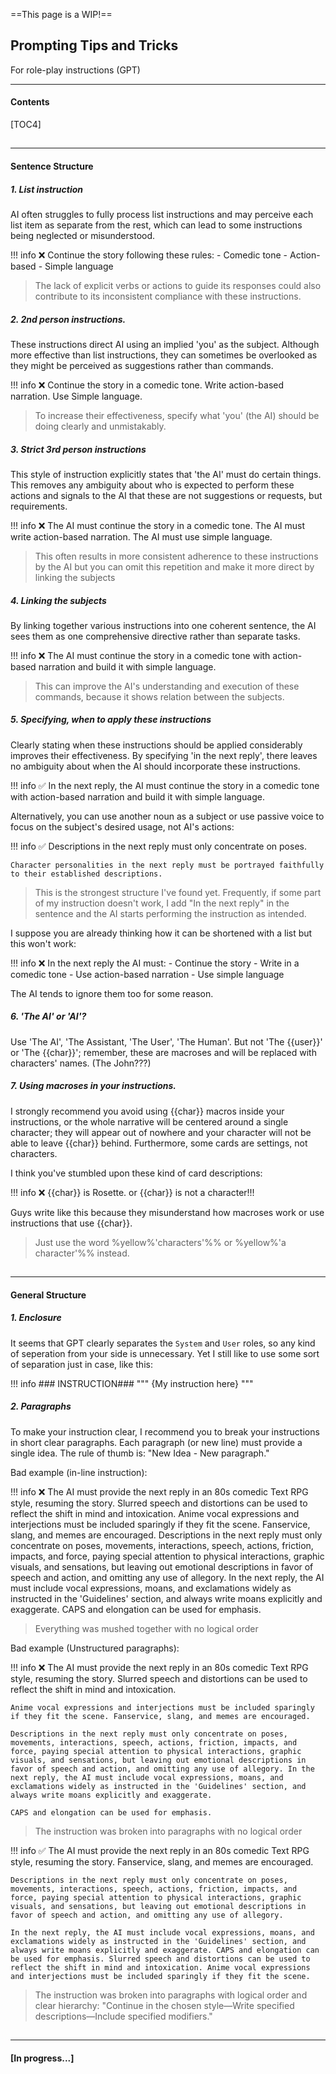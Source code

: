 ==This page is a WIP!==
## Prompting Tips and Tricks
For role-play instructions (GPT)
- - - 

#### Contents
[TOC4]

##
- - - 
#### Sentence Structure

##### 1. List instruction
AI often struggles to fully process list instructions and may perceive each list item as separate from the rest, which can lead to some instructions being neglected or misunderstood.

!!! info
	❌
 	Continue the story following these rules:
    \- Comedic tone
    \- Action-based
    \- Simple language

> The lack of explicit verbs or actions to guide its responses could also contribute to its inconsistent compliance with these instructions.

##### 2. 2nd person instructions.
These instructions direct AI using an implied 'you' as the subject. Although more effective than list instructions, they can sometimes be overlooked as they might be perceived as suggestions rather than commands.

!!! info
	❌
	Continue the story in a comedic tone. Write action-based narration. Use Simple language.

> To increase their effectiveness, specify what 'you' (the AI) should be doing clearly and unmistakably.

##### 3. Strict 3rd person instructions
This style of instruction explicitly states that 'the AI' must do certain things. This removes any ambiguity about who is expected to perform these actions and signals to the AI that these are not suggestions or requests, but requirements.

!!! info 
	❌
	The AI must continue the story in a comedic tone. The AI must write action-based narration. The AI must use simple language.

> This often results in more consistent adherence to these instructions by the AI but you can omit this repetition and make it more direct by linking the subjects

##### 4. Linking the subjects
By linking together various instructions into one coherent sentence, the AI sees them as one comprehensive directive rather than separate tasks. 

!!! info 
	❌
	The AI must continue the story in a comedic tone with action-based narration and build it with simple language.

> This can improve the AI's understanding and execution of these commands, because it shows relation between the subjects.

##### 5. Specifying, when to apply these instructions

Clearly stating when these instructions should be applied considerably improves their effectiveness. By specifying 'in the next reply', there leaves no ambiguity about when the AI should incorporate these instructions.

!!! info 
	✅
	In the next reply, the AI must continue the story in a comedic tone with action-based narration and build it with simple language.

Alternatively, you can use another noun as a subject or use passive voice to focus on the subject's desired usage, not AI's actions:

!!! info
	✅
	Descriptions in the next reply must only concentrate on poses.
	
	Character personalities in the next reply must be portrayed faithfully to their established descriptions.

> This is the strongest structure I've found yet. Frequently, if some part of my instruction doesn't work, I add "In the next reply" in the sentence and the AI starts performing the instruction as intended.

 I suppose you are already thinking how it can be shortened with a list but this won't work:

!!! info
	❌
	In the next reply the AI must:
	\- Continue the story
	\- Write in a comedic tone
	\- Use action-based narration
	\- Use simple language

The AI tends to ignore them too for some reason.

##### 6. 'The AI' or 'AI'?
Use 'The AI', 'The Assistant, 'The User', 'The Human'. But not 'The {{user}}' or 'The {{char}}'; remember, these are macroses and will be replaced with characters' names. (The John???)

##### 7. Using macroses in your instructions.
I strongly recommend you avoid using {{char}} macros inside your instructions, or the whole narrative will be centered around a single character; they will appear out of nowhere and your character will not be able to leave {{char}} behind. Furthermore, some cards are settings, not characters.

I think you've stumbled upon these kind of card descriptions:

!!! info
	❌
	{{char}} is Rosette.
	or
	{{char}} is not a character!!!

Guys write like this because they misunderstand how macroses work or use instructions that use {{char}}.

> Just use the word %yellow%'characters'%% or %yellow%'a character'%% instead.

##
- - - 
#### General Structure

##### 1. Enclosure
It seems that GPT clearly separates the `System` and `User` roles, so any kind of seperation from your side is unnecessary. Yet I still like to use some sort of separation just in case, like this:

!!! info
	\### INSTRUCTION###
	"""
	{My instruction here}
	"""
##### 2. Paragraphs
To make your instruction clear, I recommend you to break your instructions in short clear paragraphs. Each paragraph (or new line) must provide a single idea. The rule of thumb is: "New Idea - New paragraph."

Bad example (in-line instruction):

!!! info
	❌
    The AI must provide the next reply in an 80s comedic Text RPG style, resuming the story. Slurred speech and distortions can be used to reflect the shift in mind and intoxication. Anime vocal expressions and interjections must be included sparingly if they fit the scene. Fanservice, slang, and memes are encouraged. Descriptions in the next reply must only concentrate on poses, movements, interactions, speech, actions, friction, impacts, and force, paying special attention to physical interactions, graphic visuals, and sensations, but leaving out emotional descriptions in favor of speech and action, and omitting any use of allegory. In the next reply, the AI must include vocal expressions, moans, and exclamations widely as instructed in the 'Guidelines' section, and always write moans explicitly and exaggerate. CAPS and elongation can be used for emphasis. 
> Everything was mushed together with no logical order

Bad example (Unstructured paragraphs):

!!! info
	❌
    The AI must provide the next reply in an 80s comedic Text RPG style, resuming the story. Slurred speech and distortions can be used to reflect the shift in mind and intoxication. 

	Anime vocal expressions and interjections must be included sparingly if they fit the scene. Fanservice, slang, and memes are encouraged.
	
	Descriptions in the next reply must only concentrate on poses, movements, interactions, speech, actions, friction, impacts, and force, paying special attention to physical interactions, graphic visuals, and sensations, but leaving out emotional descriptions in favor of speech and action, and omitting any use of allegory. In the next reply, the AI must include vocal expressions, moans, and exclamations widely as instructed in the 'Guidelines' section, and always write moans explicitly and exaggerate.
	
	CAPS and elongation can be used for emphasis. 

> The instruction was broken into paragraphs with no logical order

!!! info
	✅
    The AI must provide the next reply in an 80s comedic Text RPG style, resuming the story. Fanservice, slang, and memes are encouraged.
	
	Descriptions in the next reply must only concentrate on poses, movements, interactions, speech, actions, friction, impacts, and force, paying special attention to physical interactions, graphic visuals, and sensations, but leaving out emotional descriptions in favor of speech and action, and omitting any use of allegory.
	
    In the next reply, the AI must include vocal expressions, moans, and exclamations widely as instructed in the 'Guidelines' section, and always write moans explicitly and exaggerate. CAPS and elongation can be used for emphasis. Slurred speech and distortions can be used to reflect the shift in mind and intoxication. Anime vocal expressions and interjections must be included sparingly if they fit the scene.

> The instruction was broken into paragraphs with logical order and clear hierarchy: "Continue in the chosen style—Write specified descriptions—Include specified modifiers."

##
- - - 
#### [In progress...]